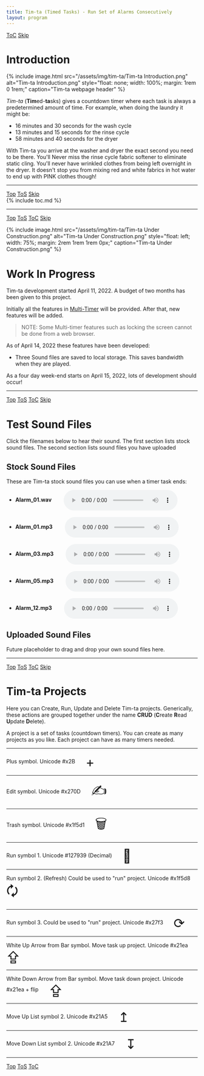 ```yaml
---
title: Tim-ta (Timed Tasks) - Run Set of Alarms Consecutively
layout: program
---
```


<!-- javascript for Tim-ta Sounds -->
<script type="text/javascript" src="/assets/js/sound.js" ></script>
<!-- javascript for Tim-ta -->
<script type="text/javascript" src="/assets/js/tim-ta.js" ></script>

<!-- Define hdr1 id with ToC and Skip navigation buttons (No "Top" or "ToS" buttons -->
<a id="hdr1"></a>
<div class="hdr-bar">  <a href="#hdr2">ToC</a>  <a href="#hdr2">Skip</a></div>

# Introduction

{% include image.html src="/assets/img/tim-ta/Tim-ta Introduction.png"
   alt="Tim-ta Introduction.png"
   style="float: none; width: 100%; margin: 1rem 0 1rem;"
   caption="Tim-ta webpage header"
%}

*Tim-ta* (**Tim**ed-**ta**sks) gives a countdown timer
where each task is always a predetermined amount of time.
For example, when doing the laundry it might be:

- 16 minutes and 30 seconds for the wash cycle
- 13 minutes and 15 seconds for the rinse cycle
- 58 minutes and 40 seconds for the dryer

With Tim-ta you arrive at the washer and dryer the exact
second you need to be there. You'll Never miss the rinse
cycle fabric softener to eliminate static cling. You'll 
never have wrinkled clothes from being left overnight in
the dryer. It doesn't stop you from mixing red and white
fabrics in hot water to end up with PINK clothes though!

---

<a id="hdr2"></a>
<div class="hdr-bar">  <a href="#">Top</a>  <a href="#hdr1">ToS</a>  <a href="#hdr3">Skip</a></div>
{% include toc.md %}

---

<a id="hdr3"></a>
<div class="hdr-bar">  <a href="#">Top</a>  <a href="#hdr2">ToS</a>  <a href="#hdr2">ToC</a>  <a href="#hdr13">Skip</a></div>

{% include image.html src="/assets/img/tim-ta/Tim-ta Under Construction.png"
   alt="Tim-ta Under Construction.png"
   style="float: left; width: 75%; margin: 2rem 1rem 1rem 0px;"
   caption="Tim-ta Under Construction.png"
%}
<style>
.img-class {
   background-color: #159957;  /* For Cayman (don't use //) */
   background-image: linear-gradient(120deg, #155799, #159957)
}
</style>
# Work In Progress

Tim-ta development started April 11, 2022. A budget of two months
has been given to this project.

Initially all the features in 
[Multi-Timer](https://www.pippim.com/programs/mt.html)
will be provided. After that, new features will be added. 

> NOTE: Some Multi-timer features such as locking the screen
> cannot be done from a web browser.

As of April 14, 2022 these features have been developed:

- Three Sound files are saved to local storage. This saves bandwidth when they are played.

As a four day week-end starts on April 15, 2022, lots
of development should occur!

---

<a id="hdr4"></a>
<div class="hdr-bar">  <a href="#">Top</a>  <a href="#hdr3">ToS</a>  <a href="#hdr2">ToC</a>  <a href="#hdr13">Skip</a></div>

# Test Sound Files

Click the filenames below to hear their sound. The first section
lists stock sound files. The second section lists sound files
you have uploaded

## Stock Sound Files

<style> audio { vertical-align:middle } </style>

These are Tim-ta stock sound files you can use when a timer task ends:
<br>
- **Alarm_01.wav** &emsp;&emsp;<audio controls="true" id="Alarm_01.wav"></audio>
<br><br>
- **Alarm_01.mp3** &emsp;&emsp;<audio controls="true" id="Alarm_01.mp3"></audio>
<br><br>
- **Alarm_03.mp3** &emsp;&emsp;<audio controls="true" id="Alarm_03.mp3"></audio>
<br><br>
- **Alarm_05.mp3** &emsp;&emsp;<audio controls="true" id="Alarm_05.mp3"></audio>
<br><br>
- **Alarm_12.mp3** &emsp;&emsp;<audio controls="true" id="Alarm_12.mp3"></audio>

## Uploaded Sound Files

Future placeholder to drag and drop your own sound files here.

---

<a id='hdr5'></a>
<div class='hdr-bar'>  <a href='#'>Top</a>  <a href="#hdr4">ToS</a>  <a href="#hdr2">ToC</a>  <a href="#hdr13">Skip</a></div>

# Tim-ta Projects

Here you can Create, Run, Update and Delete Tim-ta projects.
Generically, these actions are grouped together under the
name **CRUD** (**C**reate **R**ead
**U**pdate **D**elete).

A project is a set of tasks (countdown timers). You
can create as many projects as you like. Each project
can have as many timers needed.

---

Plus symbol. Unicode #x2B
&emsp;<span class='hdr-btn' style='font-size:35px; vertical-align:middle;'>
&#x2B;</span>

---

Edit symbol. Unicode #x270D
&emsp;<span class='hdr-btn' style='font-size:35px; vertical-align:middle;'>
&#x270D;</span>

---

Trash symbol. Unicode #x1f5d1
&emsp;<span class='hdr-btn' style='font-size:35px; vertical-align:middle;'>
&#x1f5d1;</span>

---

Run symbol 1. Unicode #127939 (Decimal)
&emsp;<span class='hdr-btn' style='font-size:35px; vertical-align:middle;'>
&#127939;</span>

---

Run symbol 2. (Refresh) Could be used to "run" project. Unicode #x1f5d8
&emsp;<span class='hdr-btn' style='font-size:35px; vertical-align:middle;'>
&#x1f5d8;</span>

---

Run symbol 3. Could be used to "run" project. Unicode #x27f3
&emsp;<span class='hdr-btn' style='font-size:35px; vertical-align:middle;'>
&#x27f3;</span>

---

White Up Arrow from Bar symbol. Move task up project. Unicode #x21ea
&emsp;<span class='hdr-btn' style='font-size:35px; vertical-align:middle;'>
&#x21ea;</span>

---

White Down Arrow from Bar symbol. Move task down project. Unicode #x21ea + flip
&emsp;<span class='hdr-btn' style='font-size:35px; vertical-align:middle; 
transform: scale(1, -1);'>
&#x21ea;</span>

---

Move Up List symbol 2. Unicode #x21A5
&emsp;<span class='hdr-btn' style='font-size:35px; vertical-align:middle;'>
&#x21A5;</span>

---

Move Down List symbol 2. Unicode #x21A7
&emsp;<span class='hdr-btn' style='font-size:35px; vertical-align:middle;'>
&#x21A7;</span>

---

<a id="hdr13"></a>
<div class="hdr-bar">  <a href="#">Top</a>  <a href="#hdr12">ToS</a>  <a href="#hdr2">ToC</a></div>
